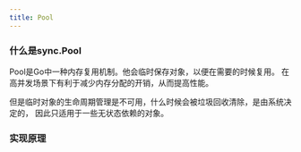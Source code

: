 ```yaml
---
title: Pool
---
```


### 什么是sync.Pool
Pool是Go中一种内存复用机制。他会临时保存对象，以便在需要的时候复用。
在高并发场景下有利于减少内存分配的开销，从而提高性能。

但是临时对象的生命周期管理是不可用，什么时候会被垃圾回收清除，是由系统决定的，
因此只适用于一些无状态依赖的对象。

### 实现原理
